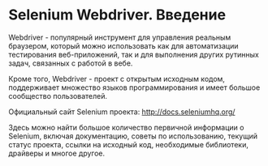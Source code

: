 Selenium Webdriver. Введение
==================
Webdriver - популярный инструмент для управления реальным браузером, который можно использовать как для автоматизации тестирования веб-приложений, так и для выполнения других рутинных задач, связанных с работой в вебе.

Кроме того, Webdriver - проект с открытым исходным кодом, поддерживает множество языков программирования и имеет большое сообщество пользователей.

Официальный сайт Selenium проекта: http://docs.seleniumhq.org/

Здесь можно найти большое количество первичной информации о Selenium, включая документацию, советы по использованию, текущий статус проекта, ссылки на исходный код, необходимые библиотеки, драйверы и многое другое.

